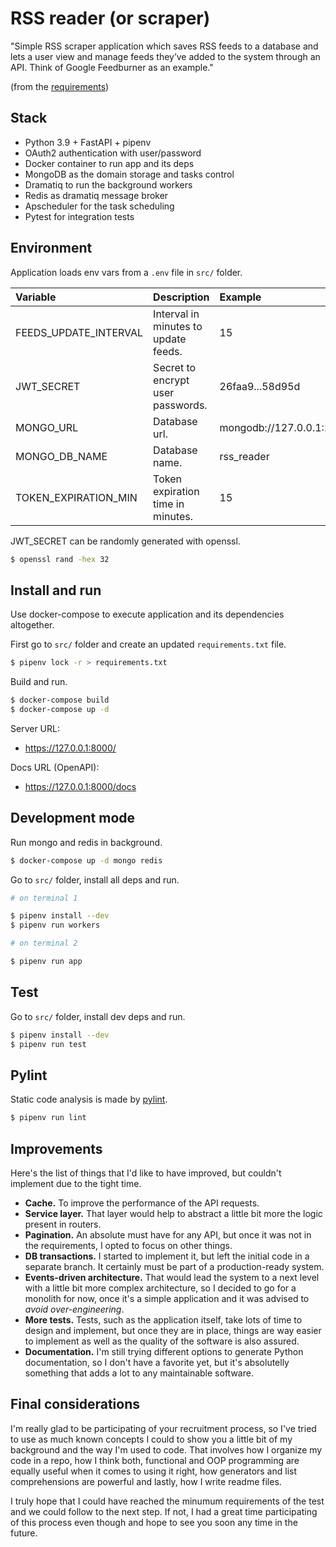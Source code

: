 # RSS reader (or scraper)

"Simple RSS scraper application which saves RSS feeds to a database and lets a user view and manage feeds they’ve added to the system through an API. Think of Google Feedburner as an example."

(from the [requirements](./reqs/RSS_reader.pdf))

## Stack

- Python 3.9 + FastAPI + pipenv
- OAuth2 authentication with user/password
- Docker container to run app and its deps
- MongoDB as the domain storage and tasks control
- Dramatiq to run the background workers
- Redis as dramatiq message broker
- Apscheduler for the task scheduling
- Pytest for integration tests

## Environment

Application loads env vars from a `.env` file in `src/` folder.

| Variable | Description | Example |
|:---------|:------------|:--------|
| FEEDS_UPDATE_INTERVAL | Interval in minutes to update feeds. | 15 |
| JWT_SECRET | Secret to encrypt user passwords. | 26faa9...58d95d |
| MONGO_URL | Database url. | mongodb://127.0.0.1:21017 |
| MONGO_DB_NAME | Database name. | rss_reader |
| TOKEN_EXPIRATION_MIN | Token expiration time in minutes. | 15 |

JWT_SECRET can be randomly generated with openssl.

```sh
$ openssl rand -hex 32
```

## Install and run

Use docker-compose to execute application and its dependencies altogether.

First go to `src/` folder and create an updated `requirements.txt` file.

```sh
$ pipenv lock -r > requirements.txt
```

Build and run.

```sh
$ docker-compose build
$ docker-compose up -d
```

Server URL:
- https://127.0.0.1:8000/

Docs URL (OpenAPI):
- https://127.0.0.1:8000/docs

## Development mode

Run mongo and redis in background.

```sh
$ docker-compose up -d mongo redis
```

Go to `src/` folder, install all deps and run.

```sh
# on terminal 1

$ pipenv install --dev
$ pipenv run workers

# on terminal 2

$ pipenv run app
```

## Test

Go to `src/` folder, install dev deps and run.

```sh
$ pipenv install --dev
$ pipenv run test
```

## Pylint

Static code analysis is made by [pylint](https://pylint.pycqa.org/).

```sh
$ pipenv run lint
```

## Improvements

Here's the list of things that I'd like to have improved, but couldn't implement due to the tight time.

- **Cache.** To improve the performance of the API requests.
- **Service layer.** That layer would help to abstract a little bit more the logic present in routers.
- **Pagination.** An absolute must have for any API, but once it was not in the requirements, I opted to focus on other things.
- **DB transactions.** I started to implement it, but left the initial code in a separate branch. It certainly must be part of a production-ready system.
- **Events-driven architecture.** That would lead the system to a next level with a little bit more complex architecture, so I decided to go for a monolith for now, once it's a simple application and it was advised to _avoid over-engineering_.
- **More tests.** Tests, such as the application itself, take lots of time to design and implement, but once they are in place, things are way easier to implement as well as the quality of the software is also assured.
- **Documentation.** I'm still trying different options to generate Python documentation, so I don't have a favorite yet, but it's absolutelly something that adds a lot to any maintainable software.

## Final considerations

I'm really glad to be participating of your recruitment process, so I've tried to use as much known concepts I could to show you a little bit of my background and the way I'm used to code. That involves how I organize my code in a repo, how I think both, functional and OOP programming are equally useful when it comes to using it right, how generators and list comprehensions are powerful and lastly, how I write readme files.

I truly hope that I could have reached the minumum requirements of the test and we could follow to the next step. If not, I had a great time participating of this process even though and hope to see you soon any time in the future.
